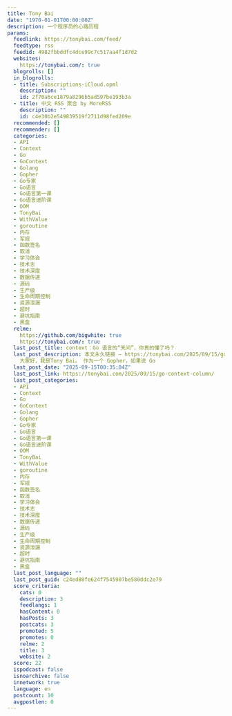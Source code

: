 ```yaml
---
title: Tony Bai
date: "1970-01-01T00:00:00Z"
description: 一个程序员的心路历程
params:
  feedlink: https://tonybai.com/feed/
  feedtype: rss
  feedid: 4982fbbddfc4dce99c7c517aa4f1d7d2
  websites:
    https://tonybai.com/: true
  blogrolls: []
  in_blogrolls:
  - title: Subscriptions-iCloud.opml
    description: ""
    id: 2f70a6ce1879a8296b5ad597be193b3a
  - title: 中文 RSS 聚合 by MoreRSS
    description: ""
    id: c4e30b2e549839519f2711d98fed209e
  recommended: []
  recommender: []
  categories:
  - API
  - Context
  - Go
  - GoContext
  - Golang
  - Gopher
  - Go专家
  - Go语言
  - Go语言第一课
  - Go语言进阶课
  - OOM
  - TonyBai
  - WithValue
  - goroutine
  - 内存
  - 军规
  - 函数签名
  - 取消
  - 学习体会
  - 技术志
  - 技术深度
  - 数据传递
  - 源码
  - 生产级
  - 生命周期控制
  - 资源泄漏
  - 超时
  - 避坑指南
  - 黑盒
  relme:
    https://github.com/bigwhite: true
    https://tonybai.com/: true
  last_post_title: context：Go 语言的“天问”，你真的懂了吗？
  last_post_description: 本文永久链接 – https://tonybai.com/2025/09/15/go-context-column
    大家好，我是Tony Bai。 作为一个 Gopher，如果说 Go
  last_post_date: "2025-09-15T00:35:04Z"
  last_post_link: https://tonybai.com/2025/09/15/go-context-column/
  last_post_categories:
  - API
  - Context
  - Go
  - GoContext
  - Golang
  - Gopher
  - Go专家
  - Go语言
  - Go语言第一课
  - Go语言进阶课
  - OOM
  - TonyBai
  - WithValue
  - goroutine
  - 内存
  - 军规
  - 函数签名
  - 取消
  - 学习体会
  - 技术志
  - 技术深度
  - 数据传递
  - 源码
  - 生产级
  - 生命周期控制
  - 资源泄漏
  - 超时
  - 避坑指南
  - 黑盒
  last_post_language: ""
  last_post_guid: c24ed80fe624f7545907be580ddc2e79
  score_criteria:
    cats: 0
    description: 3
    feedlangs: 1
    hasContent: 0
    hasPosts: 3
    postcats: 3
    promoted: 5
    promotes: 0
    relme: 2
    title: 3
    website: 2
  score: 22
  ispodcast: false
  isnoarchive: false
  innetwork: true
  language: en
  postcount: 10
  avgpostlen: 0
---
```

